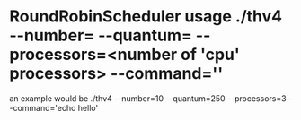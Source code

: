 # RoundRobinScheduler usage ./thv4 --number=<number of copies to run> --quantum=<round robin quantum in milliseconds> --processors=<number of 'cpu' processors> --command='<command args>' 

an example would be ./thv4 --number=10 --quantum=250 --processors=3 --command='echo hello'
